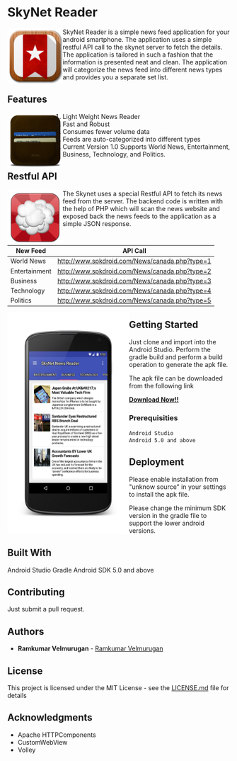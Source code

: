 # SkyNet Reader

<a href=""><img src="https://github.com/spkdroid/SkyNet-Reader/blob/master/app/src/main/res/mipmap-mdpi/ic_launcher.png" align="left" height="125" width="125" ></a>


SkyNet Reader is a simple news feed application for your android smartphone. The application uses a simple restful API call to the skynet server to fetch the details. The application is tailored in such a fashion that the information is presented neat and clean. The application will categorize the news feed into different news types and provides you a separate set list.

## Features

<a href=""><img src="https://github.com/spkdroid/SkyNet-Reader/blob/master/app/src/main/res/drawable/second.png" align="left" height="125" width="125" ></a>

1) Light Weight News Reader <br>
2) Fast and Robust <br>
3) Consumes fewer volume data <br>
4) Feeds are auto-categorized into different types <br>
5) Current Version 1.0 Supports World News, Entertainment, Business, Technology, and Politics.

## Restful API

<a href=""><img src="https://github.com/spkdroid/SkyNet-Reader/blob/master/app/src/main/res/drawable/first.png" align="left" height="125" width="125" ></a>

The Skynet uses a special Restful API to fetch its news feed from the server. The backend code is written with the help of PHP which will scan the news website and exposed back the news feeds to the application as a simple JSON response.


| New Feed        | API Call
| ------------- |:-------------:
| World News      | http://www.spkdroid.com/News/canada.php?type=1
| Entertainment    | http://www.spkdroid.com/News/canada.php?type=2
| Business | http://www.spkdroid.com/News/canada.php?type=3
| Technology      | http://www.spkdroid.com/News/canada.php?type=4
| Politics    | http://www.spkdroid.com/News/canada.php?type=5


<a href="url"><img src="https://github.com/spkdroid/SkyNet-Reader/blob/master/screenshot/screen.png" align="left" height="500" width="275" ></a>


## Getting Started

Just clone and import into the Android Studio. Perform the gradle build and perform a build operation to generate the apk file. <br>

The apk file can be downloaded from the following link <br>

<strong>
<a href="http://www.spkdroid.com/News/app.apk">Download Now!!</a>
</strong>

### Prerequisities

```
Android Studio
Android 5.0 and above
```

## Deployment

Please enable installation from "unknow source" in your settings to install the apk file.

Please change the minimum SDK version in the gradle file to support the lower android versions.

## Built With

Android Studio
Gradle
Android SDK 5.0 and above

## Contributing

Just submit a pull request.

## Authors

* **Ramkumar Velmurugan** - [Ramkumar Velmurugan](https://github.com/spkdroid/CV/)


## License

This project is licensed under the MIT License - see the [LICENSE.md](https://github.com/spkdroid/SkyNet-Reader/blob/master/license.md) file for details

## Acknowledgments

* Apache HTTPComponents
* CustomWebView
* Volley

